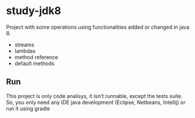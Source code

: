 # study-jdk8
Project with some operations using functionalities added or changed in java 8.

* streams
* lambdas
* method reference
* default methods

## Run
This project is only code analisys, it isn't runnable, except the tests suite. So, you only need any IDE java development (Eclipse, Netbeans, Intellij) or run it using gradle
